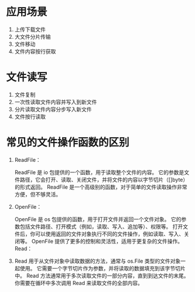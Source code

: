 # 应用场景
1. 上传下载文件
2. 大文件分片传输
3. 文件移动
4. 文件内容按行获取

# 文件读写
1. 文件复制
2. 一次性读取文件内容并写入到新文件
3. 分片读取文件内容分步写入新文件
4. 文件按行读取

# 常见的文件操作函数的区别

1. ReadFile：

   ReadFile 是 io 包提供的一个函数，用于读取整个文件的内容。
它的参数是文件路径，它会打开、读取、关闭文件，并将文件的内容以字节切片（[]byte）的形式返回。
ReadFile 是一个高级别的函数，对于简单的文件读取操作非常方便，但不够灵活。

2. OpenFile：

   OpenFile 是 os 包提供的函数，用于打开文件并返回一个文件对象。
它的参数包括文件路径、打开模式（例如，读取、写入、追加等）、权限等。
打开文件后，你可以使用返回的文件对象执行不同的文件操作，例如读取、写入、关闭等。
OpenFile 提供了更多的控制和灵活性，适用于更复杂的文件操作。
Read：

3. Read 用于从文件对象中读取数据的方法，通常与 os.File 类型的文件对象一起使用。
它需要一个字节切片作为参数，并将读取的数据填充到该字节切片中。
Read 方法通常用于多次读取文件的一部分内容，直到到达文件的末尾。
你需要在循环中多次调用 Read 来读取文件的全部内容。


